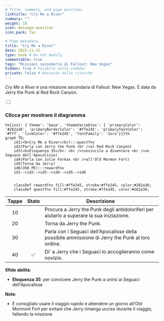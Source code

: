 ```yaml
---
# Title, summary, and page position.
linktitle: "Cry Me a River"
summary: ""
weight: 10
icon: message-question
icon_pack: fas

# Page metadata.
title: "Cry Me a River"
date: 2022-11-15
type: book # Do not modify.
commentable: true
tags: "Missioni secondarie di Fallout: New Vegas"
hidden: true # Visibile nella sidebar
private: false # Nascosto dalle ricerche
---
```


<div class="fnv">


*Cry Me a River* è una missione secondaria di Fallout: New Vegas. È data da Jerry the Punk al Red Rock Canyon.


<section class="chart-collapse">
<input type="checkbox" name="collapse2" id="handle2">
<h3 class="handle">
<label for="handle2">Clicca per mostrare il diagramma</label>
</h3>
<div class="content">

```mermaid
%%{init: {'theme': 'base', 'themeVariables': { 'primaryColor': '#282a36', 'primaryBorderColor': '#ffe245', 'primaryTextColor': '#fff', 'lineColor': '#ffe245', 'fontFamily': 'Jura'}}}%%
graph TD;
    id1(<b>Cry Me a River</b>):::questfnv
    id2(Parla con Jerry the Punk <br />al Red Rock Canyon)
    id3(<b>Eloquenza 35</b>: <br />convincilo a diventare <br />un Seguace dell'Apocalisse)
    id4(Parla con Julie Farkas <br />all'Old Mormon Fort)
    id5(Torna da Jerry)
    id6(350 PE):::rewardfnv
    id1-->id2-->id3-->id4-->id5-->id6
    
    
    classDef rewardfnv fill:#ffe245, stroke:#ffe245, color:#282a36;
    classDef questfnv fill:#ffe245, stroke:#ffe245, color:#282a36;
```

</div>
</section>

| Tappe |       Stato        | Descrizione |
|:-----:|:------------------:| ----------- |
|                           10                          |            | Procura a Jerry the Punk degli antidoloriferi per aiutarlo a superare la sua iniziazione.                                                                                   |
|                           20                          |            | Torna da Jerry the Punk.                                                                                                                                                    |
|                           30                          |            | Parla con i Seguaci dell'Apocalisse della possibile ammissione di Jerry the Punk al loro ordine.                                                                            |
|                           40                          | :white_check_mark: | Di' a Jerry che i Seguaci lo accoglieranno come novizio.                                                                                                                    |



**Sfide abilità**:
- **Eloquenza 35**: per convicere Jerry the Punk a unirsi ai Seguaci dell'Apocalisse



**Note**:
- È consigliato usare il viaggio rapido e attendere un giorno all'Old Mormont Fort per evitare che Jerry rimanga ucciso durante il viaggio, fallendo la missione


</div>


